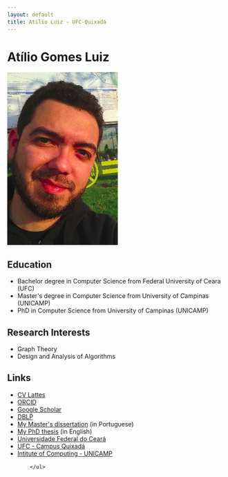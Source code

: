 ```yaml
---
layout: default
title: Atílio Luiz - UFC-Quixadá
---
```

<div class="blurb">
	<h1>Atílio Gomes Luiz</h1>
	<img src="atilio.png" alt="atilio">
	<!--<p>I'm best known as the horrible cop from <em>A Touch of Evil</em> Don't trust me. <a href="/about">Read more about my life...</a></p>-->
	<h2>Education</h2>
        <ul>
	<li>Bachelor degree in Computer Science from Federal University of Ceara (UFC)</li>
        <li>Master's degree in Computer Science from University of Campinas (UNICAMP)</li>
        <li>PhD in Computer Science from University of Campinas (UNICAMP)</li>
	</ul>
	<h2>Research Interests</h2>			
            <ul>
            <li>Graph Theory</li>
            <li>Design and Analysis of Algorithms</li>
	    </ul>
        <h2>Links</h2>			
            <ul>
            <li><a href="http://buscatextual.cnpq.br/buscatextual/visualizacv.do?id=K4261453U6" title="CV Lattes" target="_blank">CV Lattes</a></li>
            <li><a href="https://orcid.org/0000-0002-6177-403X" title="Google Scholar" target="_blank">ORCID</a></li>
            <li><a href="https://scholar.google.com.br/citations?user=SoW-AFAAAAAJ&hl=pt-BR&oi=ao&hl=pt-BR" title="Google Scholar" target="_blank">Google Scholar</a></li>
		    <li><a href="https://dblp.uni-trier.de/pers/hd/l/Luiz:At=iacute=lio_G=" target="_blank">DBLP</a></li>
		    <li><a href="http://repositorio.unicamp.br/jspui/handle/REPOSIP/275526" target="_blank">My Master's dissertation</a> (in Portuguese)</li>
		    <li><a href="http://repositorio.unicamp.br/jspui/handle/REPOSIP/332078" target="_blank">My PhD thesis</a> (in English)</li>
		    <li><a href="http://www.ufc.br" title="UFC" target="_blank">Universidade Federal do Ceará</a></li>
		    <li><a href="https://www.quixada.ufc.br" title="UFC Quixadá" target="_blank">UFC - Campus Quixadá</a></li>
		    <li><a href="http://www.ic.unicamp.br/" target="_blank">Intitute of Computing - UNICAMP</a></li>
		    
	    </ul>
</div><!-- /.blurb -->
